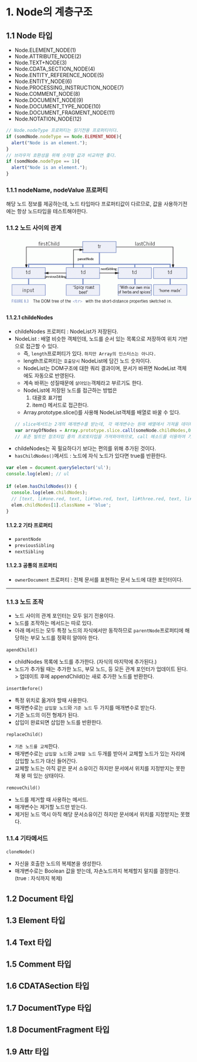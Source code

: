 # 1. Node의 계층구조
## 1.1  Node 타입

- Node.ELEMENT_NODE(1)
- Node.ATTRIBUTE_NODE(2)
- Node.TEXT+NODE(3)
- Node.CDATA_SECTION_NODE(4)
- Node.ENTITY_REFERENCE_NODE(5)
- Node.ENTITY_NODE(6)
- Node.PROCESSING_INSTRUCTION_NODE(7)
- Node.COMMENT_NODE(8)
- Node.DOCUMENT_NODE(9)
- Node.DOCUMENT_TYPE_NODE(10)
- Node.DOCUMENT_FRAGMENT_NODE(11)
- Node.NOTATION_NODE(12)

```js
// Node.nodeType 프로퍼티는 읽기전용 프로퍼티이다.
if (somdNode.nodeType == Node.ELEMENT_NODE){
  alert("Node is an element.");
}
// 브라우저 호환성을 위해 숫자형 값과 비교하면 좋다.
if (somdNode.nodeType == 1){
  alert("Node is an element.");
}
```

### 1.1.1 nodeName, nodeValue 프로퍼티
해당 노드 정보를 제공하는데, 노드 타입마다 프로퍼티값이 다르므로, 값을 사용하기전에는 항상 노드타입을 테스트해야한다.

### 1.1.2 노드 사이의 관계
<img src = "../03_DOM/figure8-3.gif">

#### 1.1.2.1 childeNodes
- childeNodes 프로퍼티 : NodeList가 저장된다.
- NodeList : 배열 비슷한 객체인데, 노드를 순서 있는 목록으로 저장하여 위치 기반으로 접근할 수 있다. 
  - 즉, `length`프로퍼티가 있다. `하지만 Array의 인스터스는 아니다.`
  - length프로퍼티는 `호출당시` NodeList에 담긴 노드 숫자이다.
  - NodeList는 DOM구조에 대한 쿼리 결과이며, 문서가 바뀌면 NodeList 객체에도 자동으로 반영된다.
  - 계속 바뀌는 성질때문에 `살아있는`객체라고 부르기도 한다.
  - NodeList에 저장된 노드를 접근하는 방법은
    1. 대괄호 표기법
    2. item() 메서드로 접근한다.
  - Array.prototype.slice()를 사용해 NodeList객체를 배열로 바꿀 수 있다.
  ```js
  // slice메서드는 2개의 매개변수를 받는데, 각 매개변수는 원래 배열에서 가져올 데이터 범위의 시작과 끝이다.
  var arrayOfNodes = Array.prototype.slice.call(someNode.childNodes,0);
  // 표준 빌트인 참조타입 중의 프로토타입을 가져와야하므로, call 메소드를 이용하여 가져왔다.
  ```
- childeNodes는 꼭 필요하다기 보다는 편의를 위해 추가된 것이다. 
- `hasChildNodes()`메서드 : 노드에 자식 노드가 있다면 true를 반환한다.
```js
var elem = document.querySelector('ul');
console.log(elem); // ul

if (elem.hasChildNodes()) {
  console.log(elem.childNodes);
  // [text, li#one.red, text, li#two.red, text, li#three.red, text, li#four, text] 모든 노드를 반환한다. 텍스트토드,엘리먼트노드, 등등.
  elem.childNodes[1].className = 'blue';
}
```

#### 1.1.2.2 기타 프로퍼티
- `parentNode` 
- `previousSibling` 
- `nextSibling`

#### 1.1.2.3 공통의 프로퍼티 
 - `ownerDocument` 프로퍼티
 : 전체 문서를 표현하는 문서 노드에 대한 포인터이다.

<hr>

### 1.1.3 노드 조작
- 노드 사이의 관계 포인터는 모두 읽기 전용이다.
- 노드를 조작하는 메서드는 따로 있다.
- 아래 메서드는 모두 특정 노드의 자식에서만 동작하므로 `parentNode`프로퍼티에 해당하는 부모 노드를 정확히 알야아 한다.

`apendChild()`
- childNodes 목록에 노드를 추가한다. (자식의 마지막에 추가된다.)
- 노드가 추가될 때는 추가한 노드, 부모 노드, 등 모든 관계 포인터가 업데이트 된다. > 업데이트 후에 appendChild()는 새로 추가한 노드를 반환한다.

`insertBefore()`
- 특정 위치로 옮겨야 할때 사용한다. 
- 매개변수로는 `삽입할 노드`와 `기준 노드` 두 가지를 매개변수로 받는다.
- 기준 노드의 이전 형제가 된다. 
- 삽입이 완료되면 삽입한 노드를 반환한다.

`replaceChild()`
- `기존 노드를 교체`한다.
- 매개변수로는 `삽입할 노드`와 `교체할 노드` 두개를 받아서 교체할 노드가 있는 자리에 삽입할 노드가 대신 들어간다. 
- 교체할 노드는 아직 같은 문서 소유이긴 하지만 문서에서 위치를 지정받지는 못한 채 붕 떠 있는 상태이다.

`removeChild()`
- 노드를 제거할 때 사용하는 메서드.
- 매개변수는 제거할 노드만 받는다.
- 제거된 노드 역시 아직 해당 문서소유이긴 하지만 문서에서 위치를 지정받지는 못했다. 

### 1.1.4 기타메서드
`cloneNode()`
- 자신을 호출한 노드의 복제본을 생성한다.
- 매개변수로는 Boolean 값을 받는데, 자손노드까지 복제할지 말지를 결정한다. (true : 자식까지 복제)

## 1.2 Document 타입
## 1.3 Element 타입
## 1.4 Text 타입
## 1.5 Comment 타입
## 1.6 CDATASection 타입
## 1.7 DocumentType 타입
## 1.8 DocumentFragment 타입
## 1.9 Attr 타입